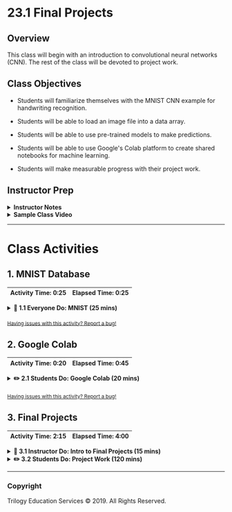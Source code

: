 # 23.1 Final Projects

## Overview

This class will begin with an introduction to convolutional neural networks (CNN). The rest of the class will be devoted to project work.

## Class Objectives

* Students will familiarize themselves with the MNIST CNN example for handwriting recognition.

* Students will be able to load an image file into a data array.

* Students will be able to use pre-trained models to make predictions.

* Students will be able to use Google's Colab platform to create shared notebooks for machine learning.

* Students will make measurable progress with their project work.

## Instructor Prep

<details>
    <summary><strong>Instructor Notes</strong></summary>

* As a reminder these slideshows are for instructor use only - when distributing slides to students, please first export the slides to a PDF file. You may then send out the PDF file.

* Please reference our [Student FAQ](../../../05-Instructor-Resources/README.md) for answers to questions frequently asked by students of this program. If you have any recommendations for additional questions, feel free to log an issue or a pull request with your desired additions.

* Be sure to remind students that if they choose to use AWS in any capacity to keep a close eye on the resources they are using as to not accrue any additional costs outside of the free tier services.

</details>

<details>
  <summary><strong>Sample Class Video</strong></summary>

* To view an example class lecture visit (Note video may not reflect latest lesson plan): [Class Video](https://codingbootcamp.hosted.panopto.com/Panopto/Pages/Viewer.aspx?id=962b62be-0291-4c29-8a98-aa8900f90c73)

</details>

- - -

# Class Activities

## 1. MNIST Database

| Activity Time:       0:25 |  Elapsed Time:      0:25  |
|---------------------------|---------------------------|

<details>
    <summary><strong>🎉 1.1 Everyone Do: MNIST (25 mins)</strong></summary>

* Open [01-Evr_MNIST/MNIST.ipynb](Activities/01-Evr_MNIST/Solved/MNIST.ipynb) for reference.  Send out [01-Evr_MNIST/MNIST.ipynb](Activities/01-Evr_MNIST/Unsolved/MNIST.ipynb) and live code the solution with the students. Make sure to pause frequently to ask for questions and allow them to keep up.

  * First, explain that this activity will build deep learning model capable of recognizing handwritten digits. This is considered the `Hello World` of deep learning with many examples and tutorials available online.

  * Load the MNIST handwriting dataset from Keras.  The dataset includes 60,000 grayscale handwritten numbers.

  ![01-Evr_MNIST1](Images/01-Evr-MNIST1.png)

  * Show the first digit from the dataset using matplotlib to plot the image.

  ![01-Evr_MNIST2](Images/01-Evr-MNIST2.png)

  * Explain that these images consist of arrays of pixel values where a value of `0` represents all white while a value of `255` represents all black.

  ![01-Evr_MNIST3](Images/01-Evr-MNIST3.png)

  * The images must be reshaped from 28x28 pixels to a 1 dimensional array of 784 pixels. Imagine taking the top left and bottom right corners of our image and stretching the image out into a single array of pixels.

  ![01-Evr_MNIST4](Images/01-Evr-MNIST4.png)

  * After reshaping the pixel values, apply `MinMaxScaler`.  `MinMaxScaler` scales the data from 0 to 1.  In this example, 0 will represent all white and 1 all black.

  * Then, apply `one-hot-encoding` to the y labels. In this dataset, the labels are the digits `0-9`.  This converts the label to a binary representation of the digit (i.e. an array of `[0,0,0,0,1,0,0,0,0]` represents the digit `5`).

  ![01-Evr_MNIST5](Images/01-Evr-MNIST5.png)

  * Finally, construct the deep learning model. For this example, use two hidden layers of 100 nodes each, and an output layer with 10 nodes (one for each digit).

  ![01-Evr_MNIST6](Images/01-Evr-MNIST6a.png)
  ![01-Evr_MNIST6](Images/01-Evr-MNIST6b.png)
  ![01-Evr_MNIST6](Images/01-Evr-MNIST6c.png)

  * Then, compile and fit the model to the data.

  ![01-Evr_MNIST6](Images/01-Evr-MNIST6d.png)
  ![01-Evr_MNIST6](Images/01-Evr-MNIST6e.png)

  * Save our trained model for later use in today's class.

  ![01-Evr_MNIST7](Images/01-Evr-MNIST7.png)

  * Show that the accuracy of the model using the test data is extremely high.

  ![01-Evr_MNIST8](Images/01-Evr-MNIST8.png)

  * Now, use the trained model to make predictions.

  * Choose a data point to predict.  `np.expand_dims` converts the input data from a shape of (,784) to (1, 784) as Keras expects.

  * Show that `model.predict()` can be used to obtain a prediction in the `one-hot-encoded` format, while `model.predict_classes()` will automatically convert from the `one-hot-encoding` to the original integer encoding.

  ![01-Evr_MNIST9](Images/01-Evr-MNIST9.png)

  * Next, import a custom image using keras.  Setting the `target_size` parameter as the image size will resize the image to be consistent with the image sizes with which the model was trained. Import it as a grayscale image.

  * Resize the image to the size the model was trained on, 28x28 pixels, and then convert the image to an array.

  ![01-Evr_MNIST10](Images/01-Evr-MNIST10.png)

  * Show that instead of `MinMaxScaler` the data is manually scaled using `image /= 255`.

  * The image data must be reshaped into a 1 dimensional array before using the model.

  ![01-Evr_MNIST11](Images/01-Evr-MNIST11.png)

  * The original data is black digits on a white backgrounds, but the custom image is inverted. Simple subtraction, `img = 1 - img`, will invert the pixels.

  ![01-Evr_MNIST12](Images/01-Evr-MNIST12.png)

  * Finally, a prediction can be made.

  ![01-Evr_MNIST13](Images/01-Evr-MNIST13.png)

  * Take some extra time to answer any questions before moving on.

</details>

<sub>[Having issues with this activity? Report a bug!](https://bit.ly/3e7BWq8)</sub>

## 2. Google Colab

| Activity Time:       0:20 |  Elapsed Time:      0:45  |
|---------------------------|---------------------------|

<details>
    <summary><strong> ✏️ 2.1 Students Do: Google Colab (20 mins)</strong></summary>

* **Files:** [Activities/02-Stu_Google_Colab](Activities/02-Stu_Google_Colab)

* In this activity, students will follow the guide to explore creating and sharing Jupyter notebooks on Google Colab, a cloud platform oriented toward machine learning.

* Explain that Google Colab is a great way to share Machine Learning notebooks with potential employers.

</details>

<sub>[Having issues with this activity? Report a bug!](https://bit.ly/2yKZLnE)</sub>

## 3. Final Projects

| Activity Time:       2:15 |  Elapsed Time:      4:00  |
|---------------------------|---------------------------|

<details>
    <summary><strong> 📣 3.1 Instructor Do: Intro to Final Projects (15 mins)</strong></summary>

* **Slides:** [Slideshow](https://drive.google.com/open?id=13MTrvlyoveqJrF4F4008z0l7N41R6Lc06YAMgsyA39k)

* Introduce students to the final project requirements.

* Answer any questions before moving on.

</details>

<details>
    <summary><strong> ✏️ 3.2 Students Do: Project Work (120 mins)</strong></summary>

* Send out the [Heroku deployment guide](Heroku_Deployment) (from project 2) for students to use as reference for a potential option to deploy their application.

* For students that may plan on using MongoDB as their data source send out the following links for getting set up with mLab.

  * [Deploy to Heroku with Mongo](https://jasonwatmore.com/post/2018/12/06/deploy-to-heroku-node-mongo-api-for-authentication-registration-and-user-management#install-mongodb-addon)

  * [How to deploy your Mongo app](https://medium.com/make-school/how-to-deploy-your-node-js-mongodb-app-to-the-web-using-heroku-63d4bccf2675)

* **Important:** warn students that if they choose to use any AWS resources to closely monitor what they use. Remind them to clean up and stop or shutdown any resources they may choose to use as to not accrue any additional costs.

* Send out the [AWS Billing Check](AWS_check_billing.pdf) that instructs students how to double their billing costs.

* Students will spend the rest of the class working on their projects.

</details>

- - -

### Copyright

Trilogy Education Services © 2019. All Rights Reserved.
